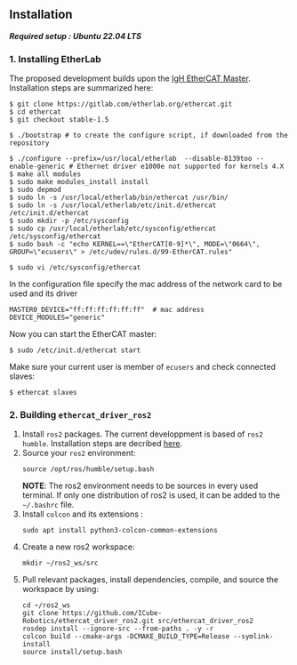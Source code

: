 ## Installation
***Required setup : Ubuntu 22.04 LTS***

### 1. Installing EtherLab
The proposed development builds upon the [IgH EtherCAT Master](https://etherlab.org/en/ethercat/). Installation steps are summarized here:
```shell
$ git clone https://gitlab.com/etherlab.org/ethercat.git
$ cd ethercat
$ git checkout stable-1.5
```
```shell
$ ./bootstrap # to create the configure script, if downloaded from the repository

$ ./configure --prefix=/usr/local/etherlab  --disable-8139too --enable-generic # Ethernet driver e1000e not supported for kernels 4.X
$ make all modules
$ sudo make modules_install install
$ sudo depmod
$ sudo ln -s /usr/local/etherlab/bin/ethercat /usr/bin/
$ sudo ln -s /usr/local/etherlab/etc/init.d/ethercat /etc/init.d/ethercat
$ sudo mkdir -p /etc/sysconfig
$ sudo cp /usr/local/etherlab/etc/sysconfig/ethercat /etc/sysconfig/ethercat
$ sudo bash -c "echo KERNEL==\"EtherCAT[0-9]*\", MODE=\"0664\", GROUP=\"ecusers\" > /etc/udev/rules.d/99-EtherCAT.rules"

$ sudo vi /etc/sysconfig/ethercat
```
In the configuration file specify the mac address of the network card to be used and its driver
```shell
MASTER0_DEVICE="ff:ff:ff:ff:ff:ff"  # mac address
DEVICE_MODULES="generic"
```

Now you can start the EtherCAT master:
```shell
$ sudo /etc/init.d/ethercat start
```
Make sure your current user is member of `ecusers` and check connected slaves:
```shell
$ ethercat slaves
```

### 2. Building `ethercat_driver_ros2`
1.  Install `ros2` packages. The current developpment is based of `ros2 humble`. Installation steps are decribed [here](https://docs.ros.org/en/humble/Installation.html).
2. Source your `ros2` environment:
    ```shell
    source /opt/ros/humble/setup.bash
    ```
    **NOTE**: The ros2 environment needs to be sources in every used terminal. If only one distribution of ros2 is used, it can be added to the `~/.bashrc` file.
3. Install `colcon` and its extensions :
    ```shell
    sudo apt install python3-colcon-common-extensions
     ```
3. Create a new ros2 workspace:
    ```shell
    mkdir ~/ros2_ws/src
    ```
4. Pull relevant packages, install dependencies, compile, and source the workspace by using:
    ```shell
    cd ~/ros2_ws
    git clone https://github.com/ICube-Robotics/ethercat_driver_ros2.git src/ethercat_driver_ros2
    rosdep install --ignore-src --from-paths . -y -r
    colcon build --cmake-args -DCMAKE_BUILD_TYPE=Release --symlink-install
    source install/setup.bash
    ```
